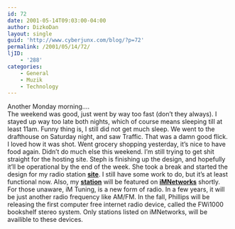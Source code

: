```yaml
---
id: 72
date: 2001-05-14T09:03:00-04:00
author: DizkoDan
layout: single
guid: 'http://www.cyberjunx.com/blog/?p=72'
permalink: /2001/05/14/72/
ljID:
    - '288'
categories:
    - General
    - Muzik
    - Technology
---
```


Another Monday morning….  
The weekend was good, just went by way too fast (don’t they always). I stayed up way too late both nights, which of course means sleeping till at least 11am. Funny thing is, I still did not get much sleep. We went to the drafthouse on Saturday night, and saw Traffic. That was a damn good flick. I loved how it was shot. Went grocery shopping yesterday, it’s nice to have food again. Didn’t do much else this weekend. I’m still trying to get shit straight for the hosting site. Steph is finishing up the design, and hopefully it’ll be operational by the end of the week. She took a break and started the design for my radio station **[site](http://www.dollar25.org)**. I still have some work to do, but it’s at least functional now. Also, my **[station](http://www.dollar25.org/listen.pls)** will be featured on **[iMNetworks](http://www.imnetworks.com)** shortly. For those unaware, iM Tuning, is a new form of radio. In a few years, it will be just another radio frequency like AM/FM. In the fall, Phillips will be releasing the first computer free internet radio device, called the FWi1000 bookshelf stereo system. Only stations listed on iMNetworks, will be availible to these devices.